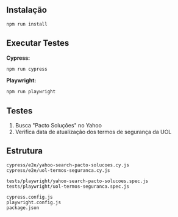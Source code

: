 
## Instalação

```bash
npm run install
```

## Executar Testes

**Cypress:**
```bash
npm run cypress
```

**Playwright:**
```bash
npm run playwright
```

## Testes

1. Busca "Pacto Soluções" no Yahoo
2. Verifica data de atualização dos termos de segurança da UOL

## Estrutura

```
cypress/e2e/yahoo-search-pacto-solucoes.cy.js
cypress/e2e/uol-termos-seguranca.cy.js

tests/playwright/yahoo-search-pacto-solucoes.spec.js
tests/playwright/uol-termos-seguranca.spec.js

cypress.config.js
playwright.config.js
package.json
```

